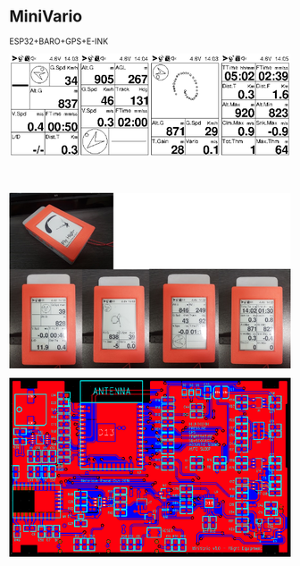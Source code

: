# MiniVario
ESP32+BARO+GPS+E-INK

![Device Screenshots](https://github.com/akkdong/MiniVario/blob/master/doc/screenshot/screenshot.png?raw=true)

<br>
<br>
<center>
  <p>
    <img src="doc/screenshot/actual-photo.png" width="720">
  </p>
  <p>
    <img src="https://github.com/akkdong/MiniVario/blob/master/gerber/mini-vario-pcb.png">
  </p>
</center>
 
  
